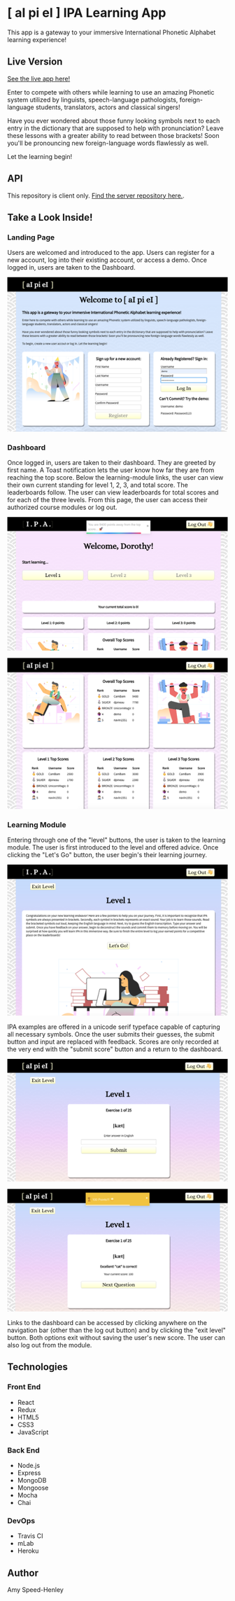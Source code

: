 # [ aI pi eI ]  IPA Learning App
This app is a gateway to your immersive International Phonetic Alphabet learning experience!



## Live Version
[See the live app here!](https://pacific-basin-65264.herokuapp.com)

Enter to compete with others while learning to use an amazing Phonetic system utilized by linguists, speech-language pathologists, foreign-language students, translators, actors and classical singers!

Have you ever wondered about those funny looking symbols next to each entry in the dictionary that are supposed to help with pronunciation? Leave these lessons with a greater ability to read between those brackets! Soon you'll be pronouncing new foreign-language words flawlessly as well.

Let the learning begin!



## API
This repository is client only.
[Find the server repository here.](https://github.com/amyspeed/IPA-Back-End).



## Take a Look Inside!

### Landing Page
Users are welcomed and introduced to the app. Users can register for a new account, log into their existing account, or access a demo. Once logged in, users are taken to the Dashboard.

![Landing](./src/images/landing.png)


### Dashboard
Once logged in, users are taken to their dashboard. They are greeted by first name. A Toast notification lets the user know how far they are from reaching the top score. Below the learning-module links, the user can view their own current standing for level 1, 2, 3, and total score. The leaderboards follow. The user can view leaderboards for total scores and for each of the three levels. From this page, the user can access their authorized course modules or log out.

![Dashboard](./src/images/dashboard1.png)

![Leaderboards](./src/images/dashboard2.png)


### Learning Module
Entering through one of the "level" buttons, the user is taken to the learning module. The user is first introduced to the level and offered advice. Once clicking the "Let's Go" button, the user begin's their learning journey.

![Module Instructions](./src/images/module-instructions.png)

IPA examples are offered in a unicode serif typeface capable of capturing all necessary symbols. Once the user submits their guesses, the submit button and input are replaced with feedback. Scores are only recorded at the very end with the "submit score" button and a return to the dashboard. 

![Module](./src/images/module1.png)

![Module Submitted](./src/images/module2.png)

Links to the dashboard can be accessed by clicking anywhere on the navigation bar (other than the log out button) and by clicking the "exit level" button. Both options exit without saving the user's new score. The user can also log out from the module.


## Technologies

### Front End
* React
* Redux
* HTML5
* CSS3
* JavaScript

### Back End
* Node.js
* Express
* MongoDB
* Mongoose
* Mocha
* Chai

### DevOps
* Travis CI
* mLab
* Heroku


## Author

Amy Speed-Henley
